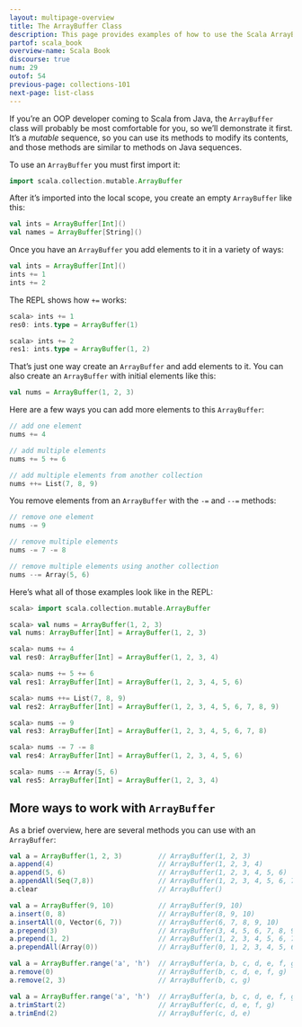 ```yaml
---
layout: multipage-overview
title: The ArrayBuffer Class
description: This page provides examples of how to use the Scala ArrayBuffer class, including adding and removing elements.
partof: scala_book
overview-name: Scala Book
discourse: true
num: 29
outof: 54
previous-page: collections-101
next-page: list-class
---
```



If you’re an OOP developer coming to Scala from Java, the `ArrayBuffer` class will probably be most comfortable for you, so we’ll demonstrate it first. It’s a *mutable* sequence, so you can use its methods to modify its contents, and those methods are similar to methods on Java sequences.

To use an `ArrayBuffer` you must first import it:

```scala
import scala.collection.mutable.ArrayBuffer
```

After it’s imported into the local scope, you create an empty `ArrayBuffer` like this:

```scala
val ints = ArrayBuffer[Int]()
val names = ArrayBuffer[String]()
```

Once you have an `ArrayBuffer` you add elements to it in a variety of ways:

```scala
val ints = ArrayBuffer[Int]()
ints += 1
ints += 2
```

The REPL shows how `+=` works:

```scala
scala> ints += 1
res0: ints.type = ArrayBuffer(1)

scala> ints += 2
res1: ints.type = ArrayBuffer(1, 2)
```

That’s just one way create an `ArrayBuffer` and add elements to it. You can also create an `ArrayBuffer` with initial elements like this:

```scala
val nums = ArrayBuffer(1, 2, 3)
```

Here are a few ways you can add more elements to this `ArrayBuffer`:

```scala
// add one element
nums += 4

// add multiple elements
nums += 5 += 6

// add multiple elements from another collection
nums ++= List(7, 8, 9)
```

You remove elements from an `ArrayBuffer` with the `-=` and `--=` methods:

```scala
// remove one element
nums -= 9

// remove multiple elements
nums -= 7 -= 8

// remove multiple elements using another collection
nums --= Array(5, 6)
```

Here’s what all of those examples look like in the REPL:

```scala
scala> import scala.collection.mutable.ArrayBuffer

scala> val nums = ArrayBuffer(1, 2, 3)
val nums: ArrayBuffer[Int] = ArrayBuffer(1, 2, 3)

scala> nums += 4
val res0: ArrayBuffer[Int] = ArrayBuffer(1, 2, 3, 4)

scala> nums += 5 += 6
val res1: ArrayBuffer[Int] = ArrayBuffer(1, 2, 3, 4, 5, 6)

scala> nums ++= List(7, 8, 9)
val res2: ArrayBuffer[Int] = ArrayBuffer(1, 2, 3, 4, 5, 6, 7, 8, 9)

scala> nums -= 9
val res3: ArrayBuffer[Int] = ArrayBuffer(1, 2, 3, 4, 5, 6, 7, 8)

scala> nums -= 7 -= 8
val res4: ArrayBuffer[Int] = ArrayBuffer(1, 2, 3, 4, 5, 6)

scala> nums --= Array(5, 6)
val res5: ArrayBuffer[Int] = ArrayBuffer(1, 2, 3, 4)
```



## More ways to work with `ArrayBuffer`

As a brief overview, here are several methods you can use with an `ArrayBuffer`:

```scala
val a = ArrayBuffer(1, 2, 3)         // ArrayBuffer(1, 2, 3)
a.append(4)                          // ArrayBuffer(1, 2, 3, 4)
a.append(5, 6)                       // ArrayBuffer(1, 2, 3, 4, 5, 6)
a.appendAll(Seq(7,8))                // ArrayBuffer(1, 2, 3, 4, 5, 6, 7, 8)
a.clear                              // ArrayBuffer()

val a = ArrayBuffer(9, 10)           // ArrayBuffer(9, 10)
a.insert(0, 8)                       // ArrayBuffer(8, 9, 10)
a.insertAll(0, Vector(6, 7))         // ArrayBuffer(6, 7, 8, 9, 10)
a.prepend(3)                         // ArrayBuffer(3, 4, 5, 6, 7, 8, 9, 10)
a.prepend(1, 2)                      // ArrayBuffer(1, 2, 3, 4, 5, 6, 7, 8, 9, 10)
a.prependAll(Array(0))               // ArrayBuffer(0, 1, 2, 3, 4, 5, 6, 7, 8, 9, 10)

val a = ArrayBuffer.range('a', 'h')  // ArrayBuffer(a, b, c, d, e, f, g)
a.remove(0)                          // ArrayBuffer(b, c, d, e, f, g)
a.remove(2, 3)                       // ArrayBuffer(b, c, g)

val a = ArrayBuffer.range('a', 'h')  // ArrayBuffer(a, b, c, d, e, f, g)
a.trimStart(2)                       // ArrayBuffer(c, d, e, f, g)
a.trimEnd(2)                         // ArrayBuffer(c, d, e)
```









